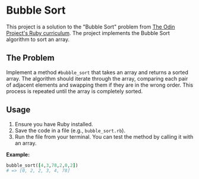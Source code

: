 # Bubble Sort

This project is a solution to the "Bubble Sort" problem from [The Odin Project's Ruby curriculum](https://www.theodinproject.com/lessons/ruby-bubble-sort). The project implements the Bubble Sort algorithm to sort an array.

## The Problem

Implement a method `#bubble_sort` that takes an array and returns a sorted array. The algorithm should iterate through the array, comparing each pair of adjacent elements and swapping them if they are in the wrong order. This process is repeated until the array is completely sorted.

## Usage

1.  Ensure you have Ruby installed.
2.  Save the code in a file (e.g., `bubble_sort.rb`).
3.  Run the file from your terminal. You can test the method by calling it with an array.

**Example:**

```ruby
bubble_sort([4,3,78,2,0,2])
# => [0, 2, 2, 3, 4, 78]
```
